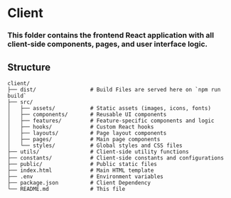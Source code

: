 # Client

### This folder contains the frontend React application with all client-side components, pages, and user interface logic.

## Structure
```
client/
├── dist/                 # Build Files are served here on `npm run build`
├── src/
│   ├── assets/           # Static assets (images, icons, fonts)
│   ├── components/       # Reusable UI components
│   ├── features/         # Feature-specific components and logic
│   ├── hooks/            # Custom React hooks
│   ├── layouts/          # Page layout components
│   ├── pages/            # Main page components
│   └── styles/           # Global styles and CSS files
├── utils/                # Client-side utility functions
├── constants/            # Client-side constants and configurations
├── public/               # Public static files
├── index.html            # Main HTML template
├── .env                  # Environment variables
├── package.json          # Client Dependency
└── README.md             # This file
```